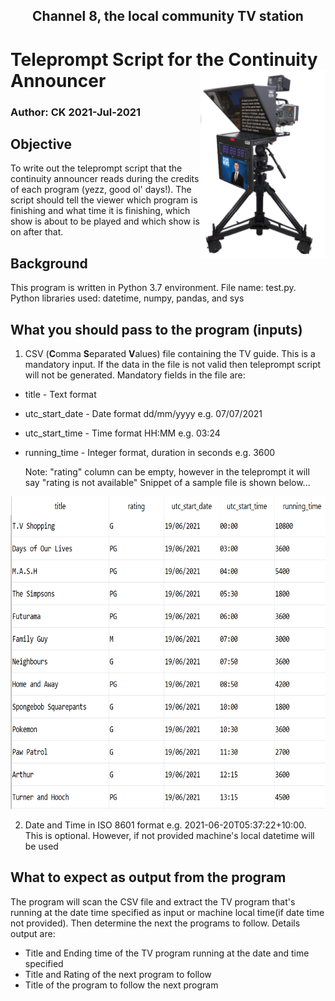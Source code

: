<h2 align="center">Channel 8, the local community TV station</h1>

# Teleprompt Script for the Continuity Announcer <img align="right" width="200" height="300" src="https://github.com/kariycha/TVPrompt/blob/main/TelePrompter2.png">

### Author: CK 2021-Jul-2021  
## Objective
To write out the teleprompt script that the continuity announcer reads during the credits of each program (yezz, good ol' days!). The script should tell the viewer which program is finishing and what time it is finishing, which show is about to be played and which show is on after that.

## Background
This program is written in Python 3.7 environment. File name: test.py. Python libraries used: datetime, numpy, pandas, and sys

## What you should pass to the program (inputs)
1.   CSV (**C**omma **S**eparated **V**alues) file containing the TV guide. This is a mandatory input. If the data in the file is not valid then teleprompt script will not be generated. Mandatory fields in the file are:
  * title - Text format
  * utc_start_date - Date format dd/mm/yyyy e.g. 07/07/2021
  * utc_start_time - Time format HH:MM e.g. 03:24
  * running_time   - Integer format, duration in seconds e.g. 3600
  
     Note: "rating" column can be empty, however in the teleprompt it will say "rating is not available" 
Snippet of a sample file is shown below...
<p align="center">
  <img width="600" height="500" src="https://github.com/kariycha/TVPrompt/blob/main/CVSFile.PNG">
</p>

2.   Date and Time in ISO 8601 format e.g. 2021-06-20T05:37:22+10:00. This is optional. However, if not provided machine's local datetime will be used

## What to expect as output from the program
The program will scan the CSV file and extract the TV program that's running at the date time specified as input or machine local time(if date time not provided). Then determine the next the programs to follow. Details output are:
* Title and Ending time of the TV program running at the date and time specified
* Title and Rating of the next program to follow
* Title of the program to follow the next program
